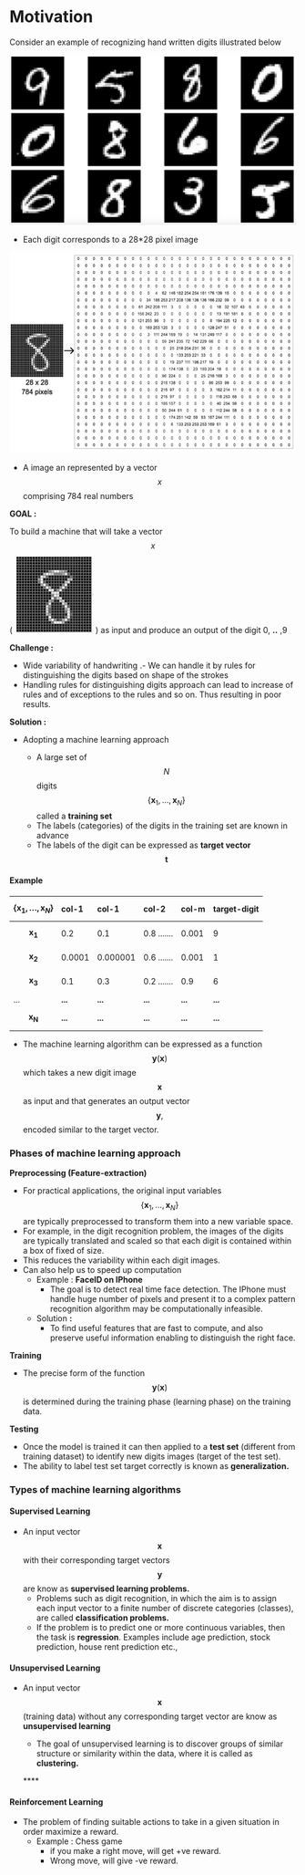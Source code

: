 # Motivation

Consider an example of recognizing hand written digits illustrated below

![Figure 1.1](.gitbook/assets/1_pzjkotfrjpqca4trbqqcaq.png)

* Each digit corresponds to a 28\*28 pixel image 

![](.gitbook/assets/1_clstcwtul1gybuv8vnboxw%20%281%29.jpeg)

* A image an represented by a vector $$x$$ comprising 784 real numbers

**GOAL :** 

To build a machine that will take a vector $$x $$ \( ![](.gitbook/assets/1_clstcwtul1gybuv8vnboxw.jpeg) \) as input and produce an output of the digit 0, **..** ,9

**Challenge :**

* Wide variability of handwriting .- We can handle it by rules for distinguishing the digits based on shape of the strokes
* Handling rules for distinguishing digits approach can lead to increase of rules and of exceptions to the rules and so on. Thus resulting in poor results.

**Solution :**

* Adopting a machine learning approach

  * A large set of $$N$$ digits $$\left\{\mathbf{x}_{1}, \dots, \mathbf{x}_{N}\right\}$$ called a **training set**
  * The labels \(categories\) of the digits in the training set are known in advance
  * The labels of the digit can be expressed as **target vector** $$\mathbf{t}$$ 

#### Example 

| $$\left\{\mathbf{x}_{1}, \dots, \mathbf{x}_{N}\right\}$$  | col-1 | col-1 | col-2 | col-m | target-digit |
| :--- | :--- | :--- | :--- | :--- | :--- |
| $$\mathbf{x_1}$$  | 0.2 | 0.1 | 0.8           ....... | 0.001 | 9 |
| $$\mathbf{x_2}$$  | 0.0001 | 0.000001 | 0.6           ....... | 0.001 | 1 |
| $$\mathbf{x_3}$$  | 0.1 | 0.3 | 0.2           ....... | 0.9 | 6 |
| ... | **...** | **...** | **...** | **...** | **...** |
| $$\mathbf{x_N}$$  | **...** | **...** | **...** | **...** | **...** |

* The machine learning algorithm can be expressed as a function $$\mathbf{y}(\mathbf{x})$$ which takes a new digit image  $$\mathbf{x} $$ as input and that generates an output vector $$\mathbf{y},$$encoded similar to the target vector.

### **Phases of machine learning approach**

**Preprocessing \(Feature-extraction\)**

* For practical applications, the original input variables $$\left\{\mathbf{x}_{1}, \dots, \mathbf{x}_{N}\right\}$$ are typically preprocessed to transform them into a new variable space.
* For example, in the digit recognition problem, the images of the digits are typically translated and scaled so that each digit is contained within a box of fixed of size.
* This reduces the variability within each digit images.
* Can also help us to speed up computation 
  * Example : **FaceID on IPhone**
    * The goal is to detect  real time face detection. The IPhone must handle huge number of pixels and present it to a complex pattern recognition algorithm may be computationally infeasible.
  * Solution **:**
    * To find useful features that are fast to compute, and also preserve useful information enabling to distinguish the right face.

**Training**

* The precise form of the function $$\mathbf{y}(\mathbf{x})$$ is determined during the training phase \(learning phase\) on the training data.

**Testing**

* Once the model is trained it can then applied to a **test set** \(different from training dataset\) to identify new digits images \(target of the test set\).
* The ability to label test set target correctly is known as **generalization.**

### **Types of machine learning algorithms**

#### Supervised Learning

* An input vector $$\mathbf{x}$$ with their corresponding target vectors $$\mathbf{y}$$ are know as **supervised learning problems.**
  * Problems such as digit recognition, in which the aim  is to assign each input vector to a finite number of discrete categories \(classes\), are called **classification problems.**
  * If the problem is to predict one or more continuous variables, then the task is **regression**. Examples include age prediction, stock prediction, house rent prediction etc.,

#### Unsupervised Learning

* An input vector $$\mathbf{x}$$ \(training data\) without any corresponding target vector are know as **unsupervised learning**

  * The goal of unsupervised learning is to discover groups of similar structure or similarity within the data, where it is called as **clustering.**

  \*\*\*\*

#### Reinforcement Learning

* The problem of finding suitable actions to take in a given situation in order maximize a reward.
  * Example : Chess game
    * if you make a right move, will get +ve reward.
    * Wrong move, will give -ve reward.






